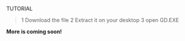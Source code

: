 TUTORIAL
>1 Download the file
>2 Extract it on your desktop
>3 open GD.EXE

**More is coming soon!**
